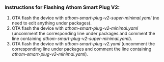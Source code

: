 ### Instructions for Flashing Athom Smart Plug V2:
1. OTA flash the device with *athom-smart-plug-v2-super-minimal.yaml* (no need to edit anything under packages).
2. OTA flash the device with *athom-smart-plug-v2-minimal.yaml* (uncomment the corresponding line under packages and comment the line containing *athom-smart-plug-v2-super-minimal.yaml*).
3. OTA flash the device with *athom-smart-plug-v2.yaml* (uncomment the corresponding line under packages and comment the line containing *athom-smart-plug-v2-minimal.yaml*).
